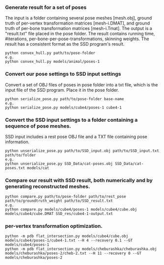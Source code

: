 ### Generate result for a set of poses
The input is a folder containing several pose meshes [mesh.obj], ground truth of per-vertex transformation matrices [mesh-i.DMAT],
and ground truth of per-bone transformation matrices [mesh-i.Tmat].
The output is a "result.txt" file placed in the pose folder. The result contains running time, #iterations, per-bone-per-pose-transformations,
skinning weights. The result has a consistent format as the SSD program's result.

    python convex_hull.py path/to/pose-folder
    e.g.
    python convex_hull.py models/animal/poses-1
    
### Convert our pose settings to SSD input settings
Convert a set of OBJ files of poses in pose folder into a txt file, which is the input file of the SSD program. Place it in the pose folder.

	python serialize_pose.py path/to/pose-folder base-name
	e.g.
	python serialize_pose.py models/cube4/poses-1 cube4-1
	
### Convert the SSD input settings to a folder containing a sequence of pose meshes.
SSD input includes a rest pose OBJ file and a TXT file containing pose information.

	python unserialize_pose.py path/to/SSD_input.obj path/to/SSD_input.txt path/to/folder
	e.g.
	python unserialize_pose.py SSD_Data/cat-poses.obj SSD_Data/cat-poses.txt models/cat
	
### Compare our result with SSD result, both numerically and by generating reconstructed meshes.

	python compare.py path/to/pose-folder path/to/rest_pose path/to/groundtruth_weight path/to/SSD_result.txt
	e.g.
	python compare.py models/cube4/poses-1 models/cube4/cube.obj models/cube4/cube.DMAT SSD_res/cube4-1-output.txt
	
### per-vertex transformation optimization.

	python -m pdb flat_intersection.py models/cube4/cube.obj models/cube4/poses-1/cube4-1.txt --H 4 --recovery 0.1 --GT models/cube4/poses-1
	python -m pdb flat_intersection.py models/cheburashka/cheburashka.obj models/cheburashka/poses-2/cheb-2.txt --H 11 --recovery 0 --GT models/cheburashka/poses-2